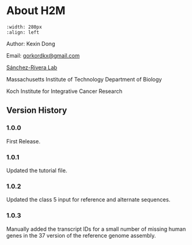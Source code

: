 # About H2M  

```{image} figures/h2m-logo-final.png  
:width: 280px
:align: left
```

Author: Kexin Dong

Email: gorkordkx@gmail.com

<a href='https://www.sanchezriveralab.com' target="_blank" rel="noopener noreferrer">Sánchez-Rivera Lab</a>

Massachusetts Institute of Technology Department of Biology

Koch Institute for Integrative Cancer Research   

## Version History   

### 1.0.0

First Release.

### 1.0.1 

Updated the tutorial file.

### 1.0.2 

Updated the class 5 input for reference and alternate sequences.  

### 1.0.3 

Manually added the transcript IDs for a small number of missing human genes in the 37 version of the reference genome assembly.  